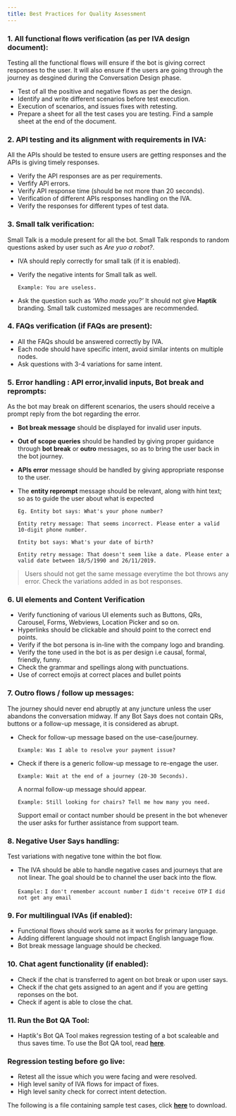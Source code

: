 ```yaml
---
title: Best Practices for Quality Assessment
---
```


### 1. All functional flows verification (as per IVA design document):

Testing all the functional flows will ensure if the bot is giving correct responses to the user. It will also ensure if the users are going through the journey as desgined during the Conversation Design phase.

* Test of all the positive and negative flows as per the design.
* Identify and write different scenarios before test execution.
* Execution of scenarios, and issues fixes with retesting.
* Prepare a sheet for all the test cases you are testing. Find a sample sheet at the end of the document.

### 2. API testing and its alignment with requirements in IVA:

All the APIs should be tested to ensure users are getting responses and the APIs is giving timely responses.

* Verify the API responses are as per requirements.
* Verfify API errors.
* Verify API response time (should be not more than 20 seconds).
* Verification of different APIs responses handling on the IVA.
* Verify the responses for different types of test data.

### 3. Small talk verification:

Small Talk is a module present for all the bot. Small Talk responds to random questions asked by user such as _Are yuo a robot?_.

* IVA should reply correctly for small talk (if it is enabled).
* Verify the negative intents for Small talk as well. 
  
  `Example: You are useless.`
  
* Ask the question such as _‘Who made you?’_ It should not give **Haptik** branding. Small talk customized messages are recommended.

### 4. FAQs verification (if FAQs are present):

* All the FAQs should be answered correctly by IVA.
* Each node should have specific intent, avoid similar intents on multiple nodes.
* Ask questions with 3-4 variations for same intent.

### 5. Error handling : API error,invalid inputs, Bot break and reprompts:

As the bot may break on different scenarios, the users should receive a prompt reply from the bot regarding the error.

* **Bot break message** should be displayed for invalid user inputs.
* **Out of scope queries** should be handled by giving proper guidance through **bot break** or **outro** messages, so as to bring the user back in the bot journey.
* **APIs error** message should be handled by giving appropriate response to the user.
* The **entity reprompt** message should be relevant, along with hint text; so as to guide the user about what is expected

  `Eg. Entity bot says: What's your phone number?`
  
  `Entity retry message: That seems incorrect. Please enter a valid 10-digit phone number.`

  `Entity bot says: What's your date of birth?`
  
  `Entity retry message: That doesn't seem like a date. Please enter a valid date between 18/5/1990 and 26/11/2019.`
  
> Users should not get the same message everytime the bot throws any error. Check the variations added in as bot responses.

### 6. UI elements and Content Verification

* Verify functioning of various UI elements such as Buttons, QRs, Carousel, Forms, Webviews, Location Picker and so on.
* Hyperlinks should be clickable and should point to the correct end points.
* Verify if the bot persona is in-line with the company logo and branding.
* Verify the tone used in the bot is as per design i.e causal, formal, friendly, funny.
* Check the grammar and spellings along with punctuations.
* Use of correct emojis at correct places and bullet points

### 7. Outro flows / follow up messages: 
The journey should never end abruptly at any juncture unless the user abandons the conversation midway. If any Bot Says does not contain QRs, buttons or a follow-up message, it is considered as abrupt.

* Check for follow-up message based on the use-case/journey.
  
  `Example: Was I able to resolve your payment issue?`
  
* Check if there is a generic follow-up message to re-engage the user.

  `Example: Wait at the end of a journey (20-30 Seconds). `
  
  A normal follow-up message should appear.
  
  `Example: Still looking for chairs? Tell me how many you need.`
  
  Support email or contact number should be present in the bot whenever the user asks for further assistance from support team.

### 8. Negative User Says handling: 

Test variations with negative tone within the bot flow.

* The IVA should be able to handle negative cases and journeys that are not linear.
  The goal should be to channel the user back into the flow.
  
  `Example:`
  `I don't remember account number`
  `I didn't receive OTP`
  `I did not get any email`

### 9. For multilingual IVAs (if enabled):

- Functional flows should work same as it works for primary language.
- Adding different language should not impact English language flow.
- Bot break message language should be checked.

### 10. Chat agent functionality (if enabled): 

* Check if the chat is transferred to agent on bot break or upon user says.
* Check if the chat gets assigned to an agent and if you are getting reponses on the bot.
* Check if agent is able to close the chat.

### 11. Run the Bot QA Tool:

* Haptik's Bot QA Tool makes regression testing of a bot scaleable and thus saves time. To use the Bot QA tool, read [**here**](https://docs.haptik.ai/bot-builder/basic/bot-qa-tool).

### Regression testing before go live:

* Retest all the issue which you were facing and were resolved.
* High level sanity of IVA flows for impact of fixes.
* High level sanity check for correct intent detection.

The following is a file containing sample test cases, click [**here**](https://github.com/hellohaptik/docs_haptik/files/6292796/Test.cases.Template._.Dummy.ISP.IVA.pdf) to download.
